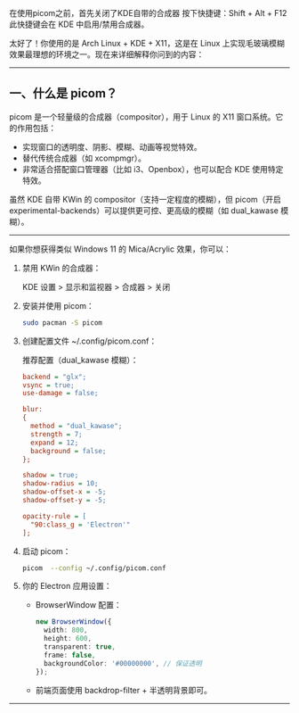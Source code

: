 在使用picom之前，首先关闭了KDE自带的合成器
按下快捷键：Shift + Alt + F12
此快捷键会在 KDE 中启用/禁用合成器。





太好了！你使用的是 Arch Linux + KDE + X11，这是在 Linux 上实现毛玻璃模糊效果最理想的环境之一。现在来详细解释你问到的内容：

---

## 一、什么是 picom？

picom 是一个轻量级的合成器（compositor），用于 Linux 的 X11 窗口系统。它的作用包括：

* 实现窗口的透明度、阴影、模糊、动画等视觉特效。
* 替代传统合成器（如 xcompmgr）。
* 非常适合搭配窗口管理器（比如 i3、Openbox），也可以配合 KDE 使用特定特效。

虽然 KDE 自带 KWin 的 compositor（支持一定程度的模糊），但 picom（开启 experimental-backends）可以提供更可控、更高级的模糊（如 dual\_kawase 模糊）。

---


如果你想获得类似 Windows 11 的 Mica/Acrylic 效果，你可以：

1. 禁用 KWin 的合成器：

   KDE 设置 > 显示和监视器 > 合成器 > 关闭



2. 安装并使用 picom：

   ```bash
   sudo pacman -S picom
   ```

3. 创建配置文件 \~/.config/picom.conf：

   推荐配置（dual\_kawase 模糊）：

   ```ini
   backend = "glx";
   vsync = true;
   use-damage = false;

   blur:
   {
     method = "dual_kawase";
     strength = 7;
     expand = 12;
     background = false;
   };

   shadow = true;
   shadow-radius = 10;
   shadow-offset-x = -5;
   shadow-offset-y = -5;

   opacity-rule = [
     "90:class_g = 'Electron'"
   ];
   ```

4. 启动 picom：

   ```bash
   picom  --config ~/.config/picom.conf
   ```

5. 你的 Electron 应用设置：

   * BrowserWindow 配置：

     ```ts
     new BrowserWindow({
       width: 800,
       height: 600,
       transparent: true,
       frame: false,
       backgroundColor: '#00000000', // 保证透明
     });
     ```

   * 前端页面使用 backdrop-filter + 半透明背景即可。

---
